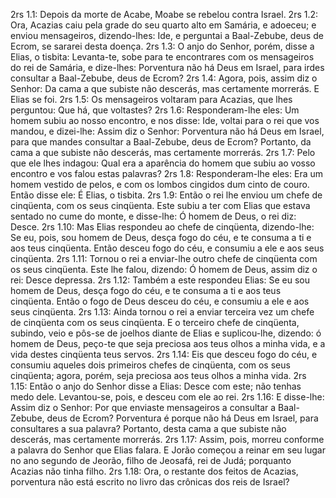 2rs 1.1: Depois da morte de Acabe, Moabe se rebelou contra Israel.
2rs 1.2: Ora, Acazias caiu pela grade do seu quarto alto em Samária, e adoeceu; e enviou mensageiros, dizendo-lhes: Ide, e perguntai a Baal-Zebube, deus de Ecrom, se sararei desta doença.
2rs 1.3: O anjo do Senhor, porém, disse a Elias, o tisbita: Levanta-te, sobe para te encontrares com os mensageiros do rei de Samária, e dize-lhes: Porventura não há Deus em Israel, para irdes consultar a Baal-Zebube, deus de Ecrom?
2rs 1.4: Agora, pois, assim diz o Senhor: Da cama a que subiste não descerás, mas certamente morrerás. E Elias se foi.
2rs 1.5: Os mensageiros voltaram para Acazias, que lhes perguntou: Que há, que voltastes?
2rs 1.6: Responderam-lhe eles: Um homem subiu ao nosso encontro, e nos disse: Ide, voltai para o rei que vos mandou, e dizei-lhe: Assim diz o Senhor: Porventura não há Deus em Israel, para que mandes consultar a Baal-Zebube, deus de Ecrom? Portanto, da cama a que subiste não descerás, mas certamente morrerás.
2rs 1.7: Pelo que ele lhes indagou: Qual era a aparência do homem que subiu ao vosso encontro e vos falou estas palavras?
2rs 1.8: Responderam-lhe eles: Era um homem vestido de pelos, e com os lombos cingidos dum cinto de couro. Então disse ele: É Elias, o tisbita.
2rs 1.9: Então o rei lhe enviou um chefe de cinqüenta, com os seus cinqüenta. Este subiu a ter com Elias que estava sentado no cume do monte, e disse-lhe: Ó homem de Deus, o rei diz: Desce.
2rs 1.10: Mas Elias respondeu ao chefe de cinqüenta, dizendo-lhe: Se eu, pois, sou homem de Deus, desça fogo do céu, e te consuma a ti e aos teus cinqüenta. Então desceu fogo do céu, e consumiu a ele e aos seus cinqüenta.
2rs 1.11: Tornou o rei a enviar-lhe outro chefe de cinqüenta com os seus cinqüenta. Este lhe falou, dizendo: Ó homem de Deus, assim diz o rei: Desce depressa.
2rs 1.12: Também a este respondeu Elias: Se eu sou homem de Deus, desça fogo do céu, e te consuma a ti e aos teus cinqüenta. Então o fogo de Deus desceu do céu, e consumiu a ele e aos seus cinqüenta.
2rs 1.13: Ainda tornou o rei a enviar terceira vez um chefe de cinqüenta com os seus cinqüenta. E o terceiro chefe de cinqüenta, subindo, veio e pôs-se de joelhos diante de Elias e suplicou-lhe, dizendo: ó homem de Deus, peço-te que seja preciosa aos teus olhos a minha vida, e a vida destes cinqüenta teus servos.
2rs 1.14: Eis que desceu fogo do céu, e consumiu aqueles dois primeiros chefes de cinqüenta, com os seus cinqüenta; agora, porém, seja preciosa aos teus olhos a minha vida.
2rs 1.15: Então o anjo do Senhor disse a Elias: Desce com este; não tenhas medo dele. Levantou-se, pois, e desceu com ele ao rei.
2rs 1.16: E disse-lhe: Assim diz o Senhor: Por que enviaste mensageiros a consultar a Baal-Zebube, deus de Ecrom? Porventura é porque não há Deus em Israel, para consultares a sua palavra? Portanto, desta cama a que subiste não descerás, mas certamente morrerás.
2rs 1.17: Assim, pois, morreu conforme a palavra do Senhor que Elias falara. E Jorão começou a reinar em seu lugar no ano segundo de Jeorão, filho de Jeosafá, rei de Judá; porquanto Acazias não tinha filho.
2rs 1.18: Ora, o restante dos feitos de Acazias, porventura não está escrito no livro das crônicas dos reis de Israel?
